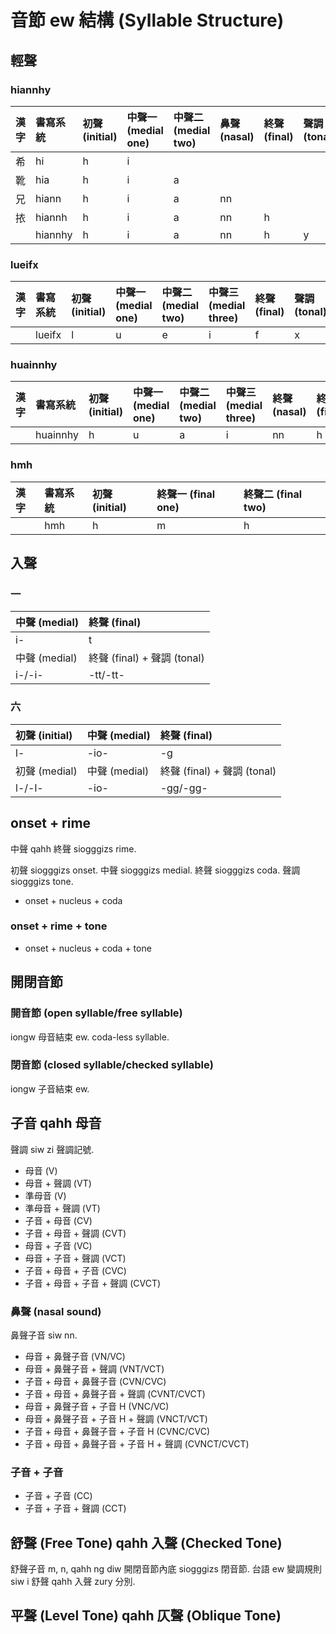 # 音節 ew 結構 (Syllable Structure)

## 輕聲

### hiannhy

| 漢字 | 書寫系統 | 初聲 (initial) | 中聲一 (medial one) | 中聲二 (medial two) | 鼻聲 (nasal) | 終聲 (final) | 聲調 (tonal) |
| :--- | :--- | :--- | :--- | :--- | :--- | :--- | :--- |
| 希 | hi | h | i | | | | |
| 靴 | hia | h | i | a | | | |
| 兄 | hiann | h | i | a | nn | | |
| 挔 | hiannh | h | i | a | nn | h | |
| | hiannhy | h | i | a | nn | h | y |

### lueifx

| 漢字 | 書寫系統 | 初聲 (initial) | 中聲一 (medial one) | 中聲二 (medial two) | 中聲三 (medial three) | 終聲 (final) | 聲調 (tonal) |
| :--- | :--- | :--- | :--- | :--- | :--- | :--- | :--- |
|  | lueifx | l | u | e | i | f | x |

### huainnhy

| 漢字 | 書寫系統 | 初聲 (initial) | 中聲一 (medial one) | 中聲二 (medial two) | 中聲三 (medial three) | 終聲 (nasal) | 終聲 (final) | 聲調 (tonal) |
| :--- | :--- | :--- | :--- | :--- | :--- | :--- | :--- | :--- |
|  | huainnhy | h | u | a | i | nn | h | y |

### hmh

| 漢字 | 書寫系統 | 初聲 (initial) | 終聲一 (final one) | 終聲二 (final two) |
| :--- | :--- | :--- | :--- | :--- |
|| hmh | h | m | h |

## 入聲

### 一

| 中聲 (medial) | 終聲 (final) |
| :--- | :--- |
| i- | t |
| 中聲 (medial) | 終聲 (final) + 聲調 (tonal) |
| i-/-i- | -tt/-tt- |

### 六

| 初聲 (initial) | 中聲 (medial) | 終聲 (final) |
| :--- | :--- | :--- |
| l- | -io- | -g |
| 初聲 (medial) | 中聲 (medial) | 終聲 (final) + 聲調 (tonal) |
| l-/-l- | -io- | -gg/-gg- |

## onset + rime

中聲 qahh 終聲 siogggizs rime.

初聲 siogggizs onset. 中聲 siogggizs medial. 終聲 siogggizs coda. 聲調 siogggizs tone.

* onset + nucleus + coda

### onset + rime + tone

* onset + nucleus + coda + tone

## 開閉音節

### 開音節 (open syllable/free syllable)

iongw 母音結束 ew. coda-less syllable.

### 閉音節 (closed syllable/checked syllable)

iongw 子音結束 ew.

## 子音 qahh 母音

聲調 siw zi 聲調記號.

* 母音 (V)
* 母音 + 聲調 (VT)
* 準母音 (V)
* 準母音 + 聲調 (VT)
* 子音 + 母音 (CV)
* 子音 + 母音 + 聲調 (CVT)
* 母音 + 子音 (VC)
* 母音 + 子音 + 聲調 (VCT)
* 子音 + 母音 + 子音 (CVC)
* 子音 + 母音 + 子音 + 聲調 (CVCT)

### 鼻聲 (nasal sound)

鼻聲子音 siw nn.

* 母音 + 鼻聲子音 (VN/VC)
* 母音 + 鼻聲子音 + 聲調 (VNT/VCT)
* 子音 + 母音 + 鼻聲子音 (CVN/CVC)
* 子音 + 母音 + 鼻聲子音 + 聲調 (CVNT/CVCT)
* 母音 + 鼻聲子音 + 子音 H (VNC/VC)
* 母音 + 鼻聲子音 + 子音 H + 聲調 (VNCT/VCT)
* 子音 + 母音 + 鼻聲子音 + 子音 H (CVNC/CVC)
* 子音 + 母音 + 鼻聲子音 + 子音 H + 聲調 (CVNCT/CVCT)

### 子音 + 子音

* 子音 + 子音 (CC)
* 子音 + 子音 + 聲調 (CCT)

## 舒聲 (Free Tone) qahh 入聲 (Checked Tone)

舒聲子音 m, n, qahh ng diw 開閉音節內底 siogggizs 閉音節. 台語 ew 變調規則 siw i 舒聲 qahh 入聲 zury 分別.

## 平聲 (Level Tone) qahh 仄聲 (Oblique Tone)
